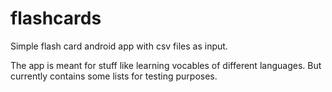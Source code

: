 # flashcards
Simple flash card android app with csv files as input.

The app is meant for stuff like learning vocables of different languages. But currently contains some lists for testing purposes.
